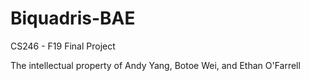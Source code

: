 # Biquadris-BAE
CS246 - F19 Final Project

The intellectual property of Andy Yang, Botoe Wei, and Ethan O'Farrell

